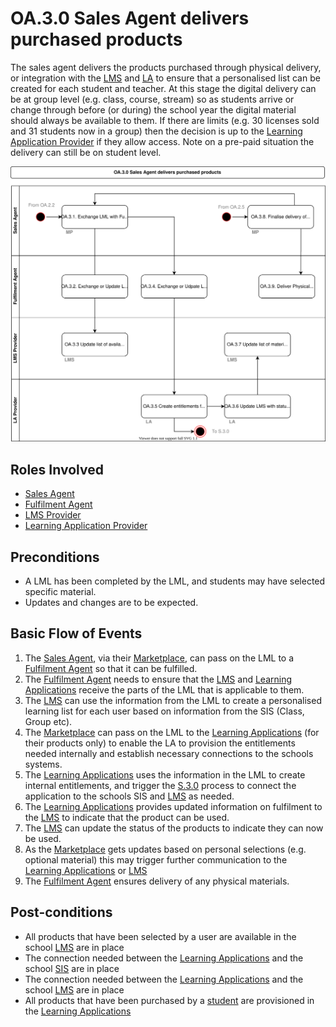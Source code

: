 # OA.3.0 Sales Agent delivers purchased products

The sales agent delivers the products purchased through physical delivery, or integration with the [LMS](../services/learning-management-system.md) and [LA](../services/learning-application.md) to ensure that a personalised list can be created for each student and teacher.  At this stage the digital delivery can be at group level (e.g. class, course, stream) so as students arrive or change through before (or during) the school year the digital material should always be available to them.  If there are limits (e.g. 30 licenses sold and 31 students now in a group) then the decision is up to the [Learning Application Provider](../roles/learning-application-provider.md) if they allow access. Note on a pre-paid situation the delivery can still be on student level.

![Process Diagram](../diagrams/process-diagrams-OA.3.0.svg)

## Roles Involved

  - [Sales Agent](../roles/sales-agent.md)
  - [Fulfilment Agent](../roles/fulfilment-agent.md)
  - [LMS Provider](../roles/lms-provider.md)
  - [Learning Application Provider](../roles/learning-application-provider.md)

## Preconditions

  - A LML has been completed by the LML, and students may have selected specific material.
  - Updates and changes are to be expected.

## Basic Flow of Events

1. The [Sales Agent](../roles/sales-agent.md), via their [Marketplace](../services/marketplace.md), can pass on the LML to a [Fulfilment Agent](../roles/fulfilment-agent.md) so that it can be fulfilled.
2. The [Fulfilment Agent](../roles/fulfilment-agent.md) needs to ensure that the [LMS](../services/learning-management-system.md) and [Learning Applications](../services/learning-application.md) receive the parts of the LML that is applicable to them.
3. The [LMS](../services/learning-management-system.md) can use the information from the LML to create a personalised learning list for each user based on information from the SIS (Class, Group etc).
4. The [Marketplace](../services/marketplace.md) can pass on the LML to the [Learning Applications](../services/learning-application.md) (for their products only) to enable the LA to provision the entitlements needed internally and establish necessary connections to the schools systems.
5.	The [Learning Applications](../services/learning-application.md) uses the information in the LML to create internal entitlements, and trigger the [S.3.0](./s.3.0-sims-lms-learning-application-setup.md) process to connect the application to the schools SIS and [LMS](../services/learning-management-system.md) as needed.
6.  The [Learning Applications](../services/learning-application.md) provides updated information on fulfilment to the [LMS](../services/learning-management-system.md) to indicate that the product can be used.
7.  The [LMS](../services/learning-management-system.md) can update the status of the products to indicate they can now be used.
8. As the [Marketplace](../services/marketplace.md) gets updates based on personal selections (e.g. optional material) this may trigger further communication to the [Learning Applications](../services/learning-application.md) or [LMS](../services/learning-management-system.md)
9. The [Fulfilment Agent](../roles/fulfilment-agent.md) ensures delivery of any physical materials.

## Post-conditions

  - All products that have been selected by a user are available in the school [LMS](../services/learning-management-system.md) are in place
  - The connection needed between the [Learning Applications](../services/learning-application.md) and the school [SIS](../services/school-information-system.md) are in place
  - The connection needed between the [Learning Applications](../services/learning-application.md) and the school [LMS](../services/learning-management-system.md) are in place
  - All products that have been purchased by a [student](../roles/buyer.md) are provisioned in the [Learning Applications](../services/learning-application.md)

